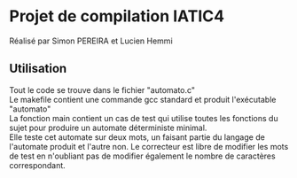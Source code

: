 # Projet de compilation IATIC4

Réalisé par Simon PEREIRA et Lucien Hemmi

## Utilisation

Tout le code se trouve dans le fichier "automato.c"  
Le makefile contient une commande gcc standard et produit l'exécutable "automato"  
La fonction main contient un cas de test qui utilise toutes les fonctions du sujet pour produire un automate déterministe minimal.  
Elle teste cet automate sur deux mots, un faisant partie du langage de l'automate produit et l'autre non.
Le correcteur est libre de modifier les mots de test en n'oubliant pas de modifier également le nombre de caractères correspondant.  